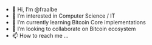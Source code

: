 - 👋 Hi, I’m @fraalbe
- 👀 I’m interested in Computer Science / IT
- 🌱 I’m currently learning Bitcoin Core implementations
- 💞️ I’m looking to collaborate on Bitcoin ecosystem
- 📫 How to reach me ...

<!---
fraalbe/fraalbe is a ✨ special ✨ repository because its `README.md` (this file) appears on your GitHub profile.
You can click the Preview link to take a look at your changes.
--->
